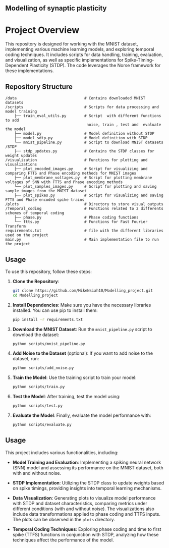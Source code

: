 ## Modelling of synaptic plasticity 

# Project Overview

This repository is designed for working with the MNIST dataset, implementing various machine learning models, and exploring temporal coding techniques. It includes scripts for data handling, training, evaluation, and visualization, as well as specific implementations for Spike-Timing-Dependent Plasticity (STDP). The code leverages the Norse framework for these implementations.

## Repository Structure

```
/data                              # Contains downloaded MNIST datasets
/scripts                           # Scripts for data processing and model training
    ├── train_eval_utils.py        # Script  with different functions to add     
                                    noise, train , test and  evaluate the model 
    ├── model.py                   # Model definition without STDP
    ├── model_sdtp.py              # Model definition with STDP
    └── mnist_pipeline.py          # Script to download MNIST datasets
/STDP
    ├── stdp_updates.py            # Contains the STDP classes for weight updates
/visualization                     # Functions for plotting and visualizations
    ├── plot_encoded_images.py     # Script for visualizing and comparing FTTS and Phase encoding methods for MNIST images
    ├── plot_membrane_voltages.py  # Script for plotting membrane voltages of SNN with FTTS and Phase encoding methods
    └── plot_samples_images.py     # Script for plotting and saving sample images from the MNIST dataset
    ├── plot_spikes.py             # Script for visualizing and saving FTTS and Phase encoded spike trains
/plots                             # Directory to store visual outputs
/Temporal_coding                   # Functions related to 2 differents schemes of temporal coding
    ├── phase.py                   # Phase coding functions
    └── ftts.py                    # Functions for Fast Fourier Transform
requirements.txt                   # file with the different libraries used on the project
main.py                            # Main implementation file to run the project
```

## Usage

To use this repository, follow these steps:

1. **Clone the Repository**:
   ```bash
   git clone https://github.com/MikeNsiah10/Modelling_project.git
   cd Modelling_project
   ```

2. **Install Dependencies**:
   Make sure you have the necessary libraries installed. You can use pip to install them:
   ```bash
   pip install -r requirements.txt
   ```

3. **Download the MNIST Dataset**:
   Run the `mnist_pipeline.py` script to download the dataset:
   ```bash
   python scripts/mnist_pipeline.py
   ```

4. **Add Noise to the Dataset** (optional):
   If you want to add noise to the dataset, run:
   ```bash
   python scripts/add_noise.py
   ```

5. **Train the Model**:
   Use the training script to train your model:
   ```bash
   python scripts/train.py
   ```

6. **Test the Model**:
   After training, test the model using:
   ```bash
   python scripts/test.py
   ```

7. **Evaluate the Model**:
   Finally, evaluate the model performance with:
   ```bash
   python scripts/evaluate.py
   ```

## Usage

This project includes various functionalities, including:

- **Model Training and Evaluation**: Implementing a spiking neural network (SNN) model and assessing its performance on the MNIST dataset, both with and without noise.

- **STDP Implementation**: Utilizing the STDP class to update weights based on spike timings, providing insights into temporal learning mechanisms.

- **Data Visualization**: Generating plots to visualize model performance with STDP and dataset characteristics, comparing metrics under different conditions (with and without noise). The visualizations also include data transformations applied to phase coding and TTFS inputs. The plots can be observed in the `plots` directory.

- **Temporal Coding Techniques**: Exploring phase coding and time to first spike (TTFS) functions in conjunction with STDP, analyzing how these techniques affect the performance of the model.
